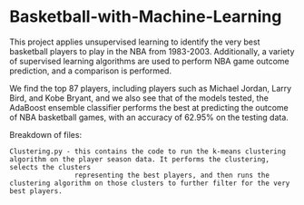 # Basketball-with-Machine-Learning

This project applies unsupervised learning to identify the very best basketball players to play in the NBA from 1983-2003. Additionally, a variety 
of supervised learning algorithms are used to perform NBA game outcome prediction, and a comparison is performed.

We find the top 87 players, including players such as Michael Jordan, Larry Bird, and Kobe Bryant, and we also see that of the models tested, the AdaBoost
ensemble classifier performs the best at predicting the outcome of NBA basketball games, with an accuracy of 62.95% on the testing data.

Breakdown of files:
      
    Clustering.py - this contains the code to run the k-means clustering algorithm on the player season data. It performs the clustering, selects the clusters
                    representing the best players, and then runs the clustering algorithm on those clusters to further filter for the very best players.
    
    
